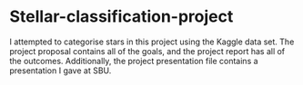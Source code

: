 # Stellar-classification-project
I attempted to categorise stars in this project using the Kaggle data set.  The project proposal contains all of the goals, and the project report has all of the outcomes. Additionally, the project presentation file contains a presentation I gave at SBU.
